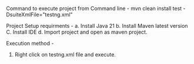 Command to execute project from Command line - mvn clean install test -DsuiteXmlFile="testng.xml"

Project Setup requirments -
a. Install Java 21
b. Install Maven latest version
C. Install IDE
d. Import project and open as maven project.

Execution method -
1. Right click on testng.xml file and execute.

